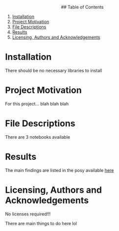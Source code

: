 <p align="center">
## Table of Contents
</p>

1. [Installation](#installation)
2. [Project Motivation](#project-motivation)
3. [File Descriptions](#file-descriptions)
4. [Results](#results)
5. [Licensing, Authors and Acknowledgements](#licensing,-authors,-and-acknowledgements)

# Installation
There should be no necessary libraries to install

# Project Motivation

For this project...
blah blah blah

# File Descriptions

There are 3 notebooks available

# Results

The main findings are listed in the posy available [here](https://medium.com/@josh_2774/how-do-you-become-a-developer-5ef1c1c68711)

# Licensing, Authors and Acknowledgements

No licenses required!!!

There are main things to do here lol